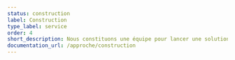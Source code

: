 ```yaml
---
status: construction
label: Construction
type_label: service
order: 4
short_description: Nous constituons une équipe pour lancer une solution rapidement et la tester auprès de premiers usagers
documentation_url: /approche/construction
---
```


